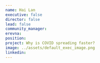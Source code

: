```yaml
---
name: Hai Lan
executive: false
director: false
lead: false
community_manager:  
erevna:   
position:  
project: Why is COVID spreading faster?
image: ../assets/default_exec_image.png
linkedin: 
---
```

